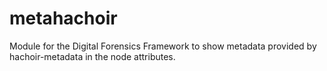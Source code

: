 metahachoir
===========

Module for the Digital Forensics Framework to show metadata provided by hachoir-metadata in the node attributes.